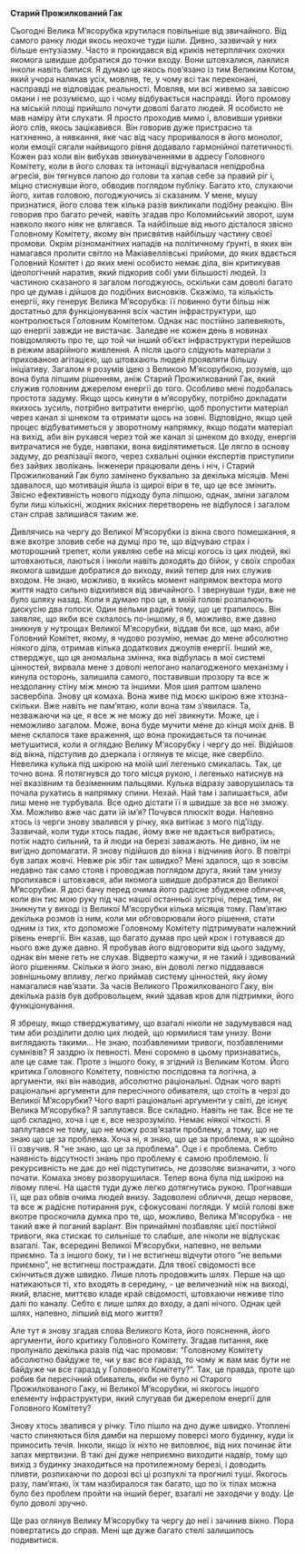 **Старий Прожилкований Гак**

Сьогодні Велика М’ясорубка крутилася повільніше від звичайного. Від самого ранку люди якось неохоче туди ішли. Дивно, зазвичай у них більше ентузіазму. Часто я прокидався від криків нетерплячих охочих якомога швидше добратися до точки входу. Вони штовхалися, лаялися інколи навіть билися. Я думаю це якось пов’язано із тим Великим Котом, який учора налякав усіх, мовляв, те, у чому всі так переконані, насправді не відповідає реальності. Мовляв, ми всі живемо за завісою омани і не розуміємо, що і чому відбувається насправді. Його промову на міській площі прийшло почути доволі багато людей. Я особисто не мав наміру йти слухати. Я просто проходив мимо і, вловивши уривки його слів, якось зацікавився. Він говорив дуже пристрасно та натхненно, а нявкання, яке час від часу проривалося в його монолог, коли емоції сягали найвищого рівня додавало гармонійної патетичності. Кожен раз коли він вибухав звинуваченнями в адресу Головного Комітету, коли в його словах та інтонації відчувалася непідробна агресія, він тягнувся лапою до голови та хапав себе за правий ріг і, міцно стиснувши його, обводив поглядом публіку. Багато хто, слухаючи його, хитав головою, погоджуючись зі сказаним. У мене, мушу признатися, його слова теж кілька разів викликали подібну реакцію. Він говорив про багато речей, навіть згадав про Коломийський зворот, шум навколо якого ніяк не влягався. Та найбільше від нього дісталося звісно Головному Комітету, якому він присвятив найбільшу частину своєї промови. Окрім різноманітних нападів на політичному ґрунті, в яких він намагався пролити світло на Макіавеллівські прийоми, до яких вдається Головний Комітет і до яких мені особисто немає діла, він критикував ідеологічний наратив, який підкорив собі уми більшості людей. Із частиною сказаного я загалом погоджуюсь, оскільки сам доволі багато про це думав і дійшов до подібних висновків. Скажімо, та кількість енергії, яку генерує Велика М’ясорубка: її повинно бути більш ніж достатньо для функціонування всіх частин інфраструктури, що контролюється Головним Комітетом. Однак нас постійно запевняють, що енергії завжди не вистачає. Заледве не кожен день в новинах повідомляють про те, що той чи інший об’єкт інфраструктури перейшов в режим аварійного живлення. А після цього слідують матеріали з прихованою агітацією, що штовхають людей проявляти більшу ініціативу.
Загалом я розумів ідею з Великою М’ясорубкою, розумів, що вона була ліпшим рішенням, аніж Старий Прожилкований Гак, який служив головним джерелом енергії до того. Особливо мені подобалась простота задуму. Якщо щось кинути в м’ясорубку, потрібно докладати якихось зусиль, потрібно витратити енергію, щоб пропустити матеріал через канал зі шнеком та отримати щось на зовні. Відповідно, якщо цей процес відбуватиметься у зворотному напрямку, якщо подати матеріал на вихід, аби він рухався через той же канал зі шнеком до входу, енергія витрачатися не буде, навпаки, вона виділятиметься. Це лягло в основу задуму, до реалізації якого, через схвальні оцінки експертів приступили без зайвих зволікань. Інженери працювали день і ніч, і Старий Прожилкований Гак було замінено буквально за декілька місяців. Мені здавалося, що мотивація йшла із щирої віри в те, що це все змінить. Звісно ефективність нового підходу була ліпшою, однак, зміни загалом були лиш кількісні, жодних якісних перетворень не відбулося і загалом стан справ залишився таким же.

Дивлячись на чергу до Великої М’ясорубки із вікна свого помешкання, я вже вкотре зловив себе на думці про те, що відчуваю страх і моторошний трепет, коли уявляю себе на місці когось із цих людей, які штовхаються, лаються і інколи навіть доходять до бійок, у своїх спробах якомога швидше добратися до виходу, який тепер для них служив входом. Не знаю, можливо, в якийсь момент напрямок вектора мого життя надто сильно відхилився від звичайного. І звернувши туди, вже не було шляху назад. Коли я думаю про це, в моїй голові розпалюють дискусію два голоси. Один вельми радий тому, що це трапилось. Він заявляє, що якби все склалось по-іншому, я б, можливо, вже давно зникнув у нутрощах Великої М’ясорубки, віддав би все, що маю, аби Головний Комітет, якому, я чудово розумію, немає до мене абсолютно ніякого діла, отримав кілька додаткових джоулів енергії. Інший же, стверджує, що ця аномальна змінна, яка відбулась в мої системі цінностей, вирвала мене з доволі непогано налагодженого механізму і кинула осторонь, залишила самого, поставивши прозору та все ж нездоланну стіну між мною та іншими.
Моя шия раптом шалено засвербіла. Знову ця комаха. Вона живе під моєю шкірою вже хтозна-скільки. Вже навіть не пам’ятаю, коли вона там з’явилася. Та, незважаючи на це, я все ж не можу до неї звикнути. Може, це і неможливо загалом. Може, вона буде мучити мене до кінця моїх днів. В мене склалося таке враження, що вона прокидається та починає метушитися, коли я оглядаю Велику М’ясорубку і чергу до неї.
Відійшов від вікна, підступив до дзеркала і оглянув те місце, яке свербіло. Невелика кулька під шкірою на моїй шиї легенько смикалась. Так, це точно вона. Я потягнувся до того місця рукою, і легенько натиснув на неї вказівним та безіменним пальцями. Кулька відразу заворушилась та почала рухатись в напрямку спини. Нехай. Най там і залишається, аби лиш мене не турбувала. Все одно дістати її я швидше за все не зможу. Хм. Можливо вже час дати їй ім’я?
Почувся плюскіт води. Напевно хтось із черги знову звалився у річку, яка витікає з мого під’їзду. Зазвичай, коли туди хтось падає, йому вже не вдається вибратись, потік надто сильний, та й люди на березі заважають. Не дивно, їм не вигідно допомагати. Я знову підійшов до вікна і відчинив його. В повітрі був запах жовчі. Невже рік збіг так швидко? Мені здалося, що я зовсім недавно так само стояв і проводжав поглядом друга, який там унизу пропихався і штовхався, аби якомога швидше добратися до Великої М’ясорубки. Я досі бачу перед очима його радісне збуджене обличчя, коли він тис мою руку під час нашої останньої зустрічі, перед тим, як зникнути у виході із Великої М’ясорубки кілька місяців тому. Пам’ятаю декілька розмов із ним, коли ми обговорювали його рішення, стати одним із тих, хто допоможе Головному Комітету підтримувати належний рівень енергії. Він казав, що багато думав про цей крок і готувався до нього вже дуже давно. Я пробував його відговорити від цього задуму, однак він мене геть не слухав. Відверто кажучи, я не такий і здивований його рішенням. Скільки я його знаю, він доволі легко піддавався зовнішньому впливу, легко приймав систему цінностей, яку йому намагалися нав’язати. За часів Великого Прожилкованого Гаку, він декілька разів був добровольцем, який здавав кров для підтримки, його функціонування.

Я збрешу, якщо стверджуватиму, що взагалі ніколи не задумувався над тим аби розділити долю цих людей, що юрмилися там унизу. Вони виглядають такими… Не знаю, позбавленими тривоги, позбавленими сумнівів? Я заздрю їх певності. Мені соромно в цьому признаватись, але це саме так. Проте з іншого боку, я згідний із Великим Котом. Його критика Головного Комітету, повністю послідовна та логічна, а аргументи, які він наводив, абсолютно раціональні. Однак чого варті раціональні аргументи для пересічного обивателя, що стоїть в черзі до Великої М’ясорубки? Чого варті раціональні аргументи у світі, де існує Велика М’ясорубка?
Я заплутався. Все складно. Навіть не так. Все не те щоб складно, хоча і це є, все незрозуміло. Немає ніякої чіткості. Я заплутався не тому, що не можу розв’язати проблему, а тому, що не знаю що це за проблема. Хоча ні, я знаю, що це за проблема, я ж щойно її озвучив. Я “не знаю, що це за проблема”. Оце і є проблема. Себто наявність відсутності знань про проблему є самою проблемою. Її рекурсивність не дає до неї підступитись, не дозволяє визначити, з чого почати.
Комаха знову розворушилася. Тепер вона була під шкірою на лівому плечі. На щастя туди дуже легко дотягнутись рукою. Прогнавши її, ще раз обвів очима людей внизу. Задоволені обличчя, дещо нервове, та все ж радісне потирання рук, сфокусовані погляди. У моїй голові вже вкотре проскочила думка про те, що, можливо, Велика М’ясорубка - не такий вже й поганий варіант. Він принаймні позбавляє цієї постійної тривоги, яка стискає то сильніше то слабше, але ніколи не відпускає взагалі. Так, всередині Великої М’ясорубки, напевно, не вельми приємно. Та з іншого боку, ти і не встигнеш відчути отого “не вельми приємно”, не встигнеш постраждати. Для твоєї свідомості все скінчиться дуже швидко. Лише плоть продовжить шлях. Перше на що натикаються ті, хто входять в середину, - це величезний ніж на виході, який, власне, миттєво кладе край свідомості, штовхаючи неживе тіло далі по каналу. Себто є лише шлях до входу, а далі нічого. Однак цей шлях, напевно, ліпший від мого життя?

Але тут я знову згадав слова Великого Кота, його пояснення, його аргументи, його критику Головного Комітету. Згадав питання, яке пролунало декілька разів під час промови: “Головному Комітету абсолютно байдуже те, чи у вас все гаразд, то чому ж вам має бути не байдуже чи все гаразд у Головного Комітету?”. Так, це правда, проте що робив би пересічний обиватель, якби не було ні Старого Прожилкованого Гаку, ні Великої М’ясорубки, ні якогось іншого елементу інфраструктури, який слугував би джерелом енергії для Головного Комітету?

Знову хтось звалився у річку. Тіло пішло на дно дуже швидко. Утоплені часто спиняються біля дамби на першому поверсі мого будинку, куди їх приносить течія. Інколи, якщо їх ніхто не виловлює, від них починає йти запах мертвизни. В такі дні дуже неприємно виходити надвір, тому що вихід з будинку знаходиться на протилежному березі, і доводить пливти, розпихаючи по дорозі всі ці розпухлі та прогнилі туші. Якогось разу, пам’ятаю, їх там назбиралося так багато, що по їх тілах можна було без проблем пройти на інший берег, взагалі не заходячи у воду. Це було доволі зручно.

Ще раз оглянув Велику М’ясорубку та чергу до неї і зачинив вікно. Пора повертатись до справ. Мені ще дуже багато стелі залишилось подивитися.




